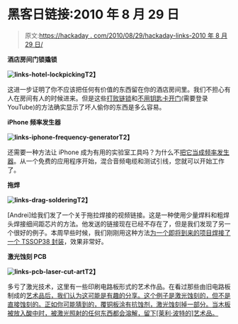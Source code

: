 # 黑客日链接:2010 年 8 月 29 日

> 原文:[https://hackaday . com/2010/08/29/hackaday-links-2010 年 8 月 29 日/](https://hackaday.com/2010/08/29/hackaday-links-august-29-2010/)

**酒店房间门锁撬锁**

**![](../Images/c081fe06f0f4b6ec1c63e931bbb3f049.png "links-hotel-lockpicking")T2】**

这进一步证明了你不应该把任何有价值的东西留在你的酒店房间里。我们不担心有人在房间有人的时候进来。但是这些[打败链锁](http://www.youtube.com/watch?v=7INIRLe7x0Y)和[不用钥匙卡开门](http://www.youtube.com/watch?v=WAkJRpKeyYg)(需要登录 YouTube)的方法确实显示了坏人偷你的东西是多么容易。

**iPhone 频率发生器**

**![](../Images/c6f595ff46ceb07751172c6b216186fb.png "links-iphone-frequency-generator")T2】**

还需要一种方法让 iPhone 成为有用的实验室工具吗？为什么不[把它当成频率发生器](http://www.damir-pavkovic.iz.hr/english-articles/90-iphone-as-a-frequency-generator.html)。从一个免费的应用程序开始，混合音频电缆和测试引线，您就可以开始工作了。

**拖焊**

**![](../Images/611762212d7af115330ccd0d94da0093.png "links-drag-soldering")T2】**

[Andrei]给我们发了一个关于拖拉焊接的视频链接。这是一种使用少量焊料和粗焊头焊接细间距芯片的方法。他发送的链接现在已经不存在了，但是我们发现了另一个很好的例子。本周早些时候，我们刚刚用这种方法[为一个即将到来的项目焊接了一个 TSSOP38 封装](http://i.imgur.com/oIRxv.jpg)，效果非常好。

**激光蚀刻 PCB**

**![](../Images/29cbe481cd5b17ae0c192bcaba06b78c.png "links-pcb-laser-cut-art")T2】**

多亏了激光技术，这里有一些印刷电路板形式的艺术作品。在看过那些由旧电路板制成的[艺术品后，我们认为这可能是有趣的分享。这个例子是激光蚀刻的，但不是直接蚀刻的。正如你可能猜到的，覆铜板涂有抗蚀剂，激光蚀刻掉一部分。当木板被放入酸中时，被激光照射的任何东西都会溶解，留下[莱利·波特的]艺术品。](http://hackaday.com/2010/08/29/art-piece-from-board-artwork/)